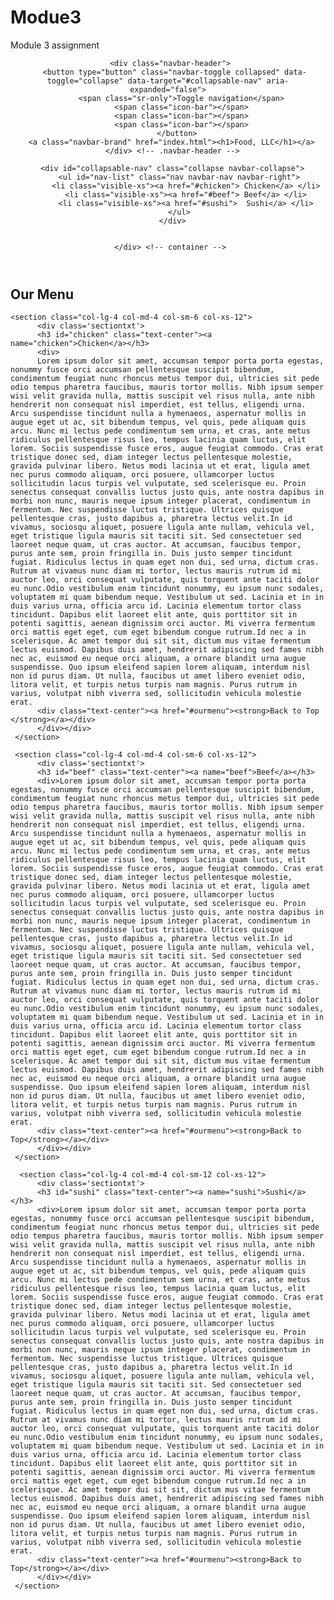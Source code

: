 # Modue3
Module 3 assignment
<!doctype html>
<html lang="en">
  <head>
    <meta charset="utf-8">
    <meta http-equiv="X-UA-Compatible" content="IE=edge">
    <meta name="viewport" content="width=device-width, initial-scale=1">
    <title>Assignment Solution for Module 3</title>
    <link rel="stylesheet" href="css/bootstrap.min.css">
    <link rel="stylesheet" href="css/styles.css">
    <link href='https://fonts.googleapis.com/css?family=Oxygen:400,300,700' rel='stylesheet' type='text/css'>
    <link href='https://fonts.googleapis.com/css?family=Lora' rel='stylesheet' type='text/css'>
  </head>

<body>
<!-- ======================================================================================================== -->
<!-- NAV BAR -->
<!-- ======================================================================================================== -->
<header>
    <nav id="header-nav" class="navbar navbar-default"> 
     <div class="container-fluid">
      
      <div class="navbar-header"> 
       <button type="button" class="navbar-toggle collapsed" data-toggle="collapse" data-target="#collapsable-nav" aria-expanded="false">
          <span class="sr-only">Toggle navigation</span>
          <span class="icon-bar"></span>
          <span class="icon-bar"></span>
          <span class="icon-bar"></span>
        </button>
        <a class="navbar-brand" href="index.html"><h1>Food, LLC</h1></a>        
      </div> <!-- .navbar-header -->

      <div id="collapsable-nav" class="collapse navbar-collapse">
         <ul id="nav-list" class="nav navbar-nav navbar-right">
            <li class="visible-xs"><a href="#chicken"> Chicken</a> </li>
            <li class="visible-xs"><a href="#beef"> Beef</a> </li>
            <li class="visible-xs"><a href="#sushi">  Sushi</a> </li>
         </ul>
      </div>


     </div> <!-- container -->
   </nav>  
  </header>

<!-- ======================================================================================================== -->
<!-- Main Content -->
<!-- ======================================================================================================== -->
<div id="main-content" class="container-fluid">
  <div class="row">
    <h2 class="text-center"><a name="ourmenu">Our Menu</a></h2>

    <section class="col-lg-4 col-md-4 col-sm-6 col-xs-12">
          <div class='sectiontxt'>
          <h3 id="chicken" class="text-center"><a name="chicken">Chicken</a></h3>
          <div>
          Lorem ipsum dolor sit amet, accumsan tempor porta porta egestas, nonummy fusce orci accumsan pellentesque suscipit bibendum, condimentum feugiat nunc rhoncus metus tempor dui, ultricies sit pede odio tempus pharetra faucibus, mauris tortor mollis. Nibh ipsum semper wisi velit gravida nulla, mattis suscipit vel risus nulla, ante nibh hendrerit non consequat nisl imperdiet, est tellus, eligendi urna. Arcu suspendisse tincidunt nulla a hymenaeos, aspernatur mollis in augue eget ut ac, sit bibendum tempus, vel quis, pede aliquam quis arcu. Nunc mi lectus pede condimentum sem urna, et cras, ante metus ridiculus pellentesque risus leo, tempus lacinia quam luctus, elit lorem. Sociis suspendisse fusce eros, augue feugiat commodo. Cras erat tristique donec sed, diam integer lectus pellentesque molestie, gravida pulvinar libero. Netus modi lacinia ut et erat, ligula amet nec purus commodo aliquam, orci posuere, ullamcorper luctus sollicitudin lacus turpis vel vulputate, sed scelerisque eu. Proin senectus consequat convallis luctus justo quis, ante nostra dapibus in morbi non nunc, mauris neque ipsum integer placerat, condimentum in fermentum. Nec suspendisse luctus tristique. Ultrices quisque pellentesque cras, justo dapibus a, pharetra lectus velit.In id vivamus, sociosqu aliquet, posuere ligula ante nullam, vehicula vel, eget tristique ligula mauris sit taciti sit. Sed consectetuer sed laoreet neque quam, ut cras auctor. At accumsan, faucibus tempor, purus ante sem, proin fringilla in. Duis justo semper tincidunt fugiat. Ridiculus lectus in quam eget non dui, sed urna, dictum cras. Rutrum at vivamus nunc diam mi tortor, lectus mauris rutrum id mi auctor leo, orci consequat vulputate, quis torquent ante taciti dolor eu nunc.Odio vestibulum enim tincidunt nonummy, eu ipsum nunc sodales, voluptatem mi quam bibendum neque. Vestibulum ut sed. Lacinia et in in duis varius urna, officia arcu id. Lacinia elementum tortor class tincidunt. Dapibus elit laoreet elit ante, quis porttitor sit in potenti sagittis, aenean dignissim orci auctor. Mi viverra fermentum orci mattis eget eget, cum eget bibendum congue rutrum.Id nec a in scelerisque. Ac amet tempor dui sit sit, dictum mus vitae fermentum lectus euismod. Dapibus duis amet, hendrerit adipiscing sed fames nibh nec ac, euismod eu neque orci aliquam, a ornare blandit urna augue suspendisse. Quo ipsum eleifend sapien lorem aliquam, interdum nisl non id purus diam. Ut nulla, faucibus ut amet libero eveniet odio, litora velit, et turpis netus turpis nam magnis. Purus rutrum in varius, volutpat nibh viverra sed, sollicitudin vehicula molestie erat. 
          <div class="text-center"><a href="#ourmenu"><strong>Back to Top </strong></a></div>
          </div></div>
     </section>
        
     <section class="col-lg-4 col-md-4 col-sm-6 col-xs-12">
          <div class='sectiontxt'>
          <h3 id="beef" class="text-center"><a name="beef">Beef</a></h3>
          <div>Lorem ipsum dolor sit amet, accumsan tempor porta porta egestas, nonummy fusce orci accumsan pellentesque suscipit bibendum, condimentum feugiat nunc rhoncus metus tempor dui, ultricies sit pede odio tempus pharetra faucibus, mauris tortor mollis. Nibh ipsum semper wisi velit gravida nulla, mattis suscipit vel risus nulla, ante nibh hendrerit non consequat nisl imperdiet, est tellus, eligendi urna. Arcu suspendisse tincidunt nulla a hymenaeos, aspernatur mollis in augue eget ut ac, sit bibendum tempus, vel quis, pede aliquam quis arcu. Nunc mi lectus pede condimentum sem urna, et cras, ante metus ridiculus pellentesque risus leo, tempus lacinia quam luctus, elit lorem. Sociis suspendisse fusce eros, augue feugiat commodo. Cras erat tristique donec sed, diam integer lectus pellentesque molestie, gravida pulvinar libero. Netus modi lacinia ut et erat, ligula amet nec purus commodo aliquam, orci posuere, ullamcorper luctus sollicitudin lacus turpis vel vulputate, sed scelerisque eu. Proin senectus consequat convallis luctus justo quis, ante nostra dapibus in morbi non nunc, mauris neque ipsum integer placerat, condimentum in fermentum. Nec suspendisse luctus tristique. Ultrices quisque pellentesque cras, justo dapibus a, pharetra lectus velit.In id vivamus, sociosqu aliquet, posuere ligula ante nullam, vehicula vel, eget tristique ligula mauris sit taciti sit. Sed consectetuer sed laoreet neque quam, ut cras auctor. At accumsan, faucibus tempor, purus ante sem, proin fringilla in. Duis justo semper tincidunt fugiat. Ridiculus lectus in quam eget non dui, sed urna, dictum cras. Rutrum at vivamus nunc diam mi tortor, lectus mauris rutrum id mi auctor leo, orci consequat vulputate, quis torquent ante taciti dolor eu nunc.Odio vestibulum enim tincidunt nonummy, eu ipsum nunc sodales, voluptatem mi quam bibendum neque. Vestibulum ut sed. Lacinia et in in duis varius urna, officia arcu id. Lacinia elementum tortor class tincidunt. Dapibus elit laoreet elit ante, quis porttitor sit in potenti sagittis, aenean dignissim orci auctor. Mi viverra fermentum orci mattis eget eget, cum eget bibendum congue rutrum.Id nec a in scelerisque. Ac amet tempor dui sit sit, dictum mus vitae fermentum lectus euismod. Dapibus duis amet, hendrerit adipiscing sed fames nibh nec ac, euismod eu neque orci aliquam, a ornare blandit urna augue suspendisse. Quo ipsum eleifend sapien lorem aliquam, interdum nisl non id purus diam. Ut nulla, faucibus ut amet libero eveniet odio, litora velit, et turpis netus turpis nam magnis. Purus rutrum in varius, volutpat nibh viverra sed, sollicitudin vehicula molestie erat. 
          <div class="text-center"><a href="#ourmenu"><strong>Back to Top</strong></a></div>
          </div></div>
     </section>
        
      <section class="col-lg-4 col-md-4 col-sm-12 col-xs-12">
          <div class='sectiontxt'>
          <h3 id="sushi" class="text-center"><a name="sushi">Sushi</a></h3>
          <div>Lorem ipsum dolor sit amet, accumsan tempor porta porta egestas, nonummy fusce orci accumsan pellentesque suscipit bibendum, condimentum feugiat nunc rhoncus metus tempor dui, ultricies sit pede odio tempus pharetra faucibus, mauris tortor mollis. Nibh ipsum semper wisi velit gravida nulla, mattis suscipit vel risus nulla, ante nibh hendrerit non consequat nisl imperdiet, est tellus, eligendi urna. Arcu suspendisse tincidunt nulla a hymenaeos, aspernatur mollis in augue eget ut ac, sit bibendum tempus, vel quis, pede aliquam quis arcu. Nunc mi lectus pede condimentum sem urna, et cras, ante metus ridiculus pellentesque risus leo, tempus lacinia quam luctus, elit lorem. Sociis suspendisse fusce eros, augue feugiat commodo. Cras erat tristique donec sed, diam integer lectus pellentesque molestie, gravida pulvinar libero. Netus modi lacinia ut et erat, ligula amet nec purus commodo aliquam, orci posuere, ullamcorper luctus sollicitudin lacus turpis vel vulputate, sed scelerisque eu. Proin senectus consequat convallis luctus justo quis, ante nostra dapibus in morbi non nunc, mauris neque ipsum integer placerat, condimentum in fermentum. Nec suspendisse luctus tristique. Ultrices quisque pellentesque cras, justo dapibus a, pharetra lectus velit.In id vivamus, sociosqu aliquet, posuere ligula ante nullam, vehicula vel, eget tristique ligula mauris sit taciti sit. Sed consectetuer sed laoreet neque quam, ut cras auctor. At accumsan, faucibus tempor, purus ante sem, proin fringilla in. Duis justo semper tincidunt fugiat. Ridiculus lectus in quam eget non dui, sed urna, dictum cras. Rutrum at vivamus nunc diam mi tortor, lectus mauris rutrum id mi auctor leo, orci consequat vulputate, quis torquent ante taciti dolor eu nunc.Odio vestibulum enim tincidunt nonummy, eu ipsum nunc sodales, voluptatem mi quam bibendum neque. Vestibulum ut sed. Lacinia et in in duis varius urna, officia arcu id. Lacinia elementum tortor class tincidunt. Dapibus elit laoreet elit ante, quis porttitor sit in potenti sagittis, aenean dignissim orci auctor. Mi viverra fermentum orci mattis eget eget, cum eget bibendum congue rutrum.Id nec a in scelerisque. Ac amet tempor dui sit sit, dictum mus vitae fermentum lectus euismod. Dapibus duis amet, hendrerit adipiscing sed fames nibh nec ac, euismod eu neque orci aliquam, a ornare blandit urna augue suspendisse. Quo ipsum eleifend sapien lorem aliquam, interdum nisl non id purus diam. Ut nulla, faucibus ut amet libero eveniet odio, litora velit, et turpis netus turpis nam magnis. Purus rutrum in varius, volutpat nibh viverra sed, sollicitudin vehicula molestie erat. 
          <div class="text-center"><a href="#ourmenu"><strong>Back to Top</strong></a></div>
          </div></div>
     </section>

</div>
</div>




 <!-- jQuery (Bootstrap JS plugins depend on it) -->
  <script src="js/jquery-2.1.4.min.js"></script>
  <script src="js/bootstrap.min.js"></script>
  <script src="js/script.js"></script>
</body>
</html>

